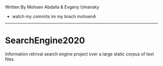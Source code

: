 Written By Mohsen Abdalla & Evgeny Umansky

- watch my commits im my brach mohsenA
---------------------------------------------

# SearchEngine2020
Information retrival search engine project over a large static corpus of text files.
